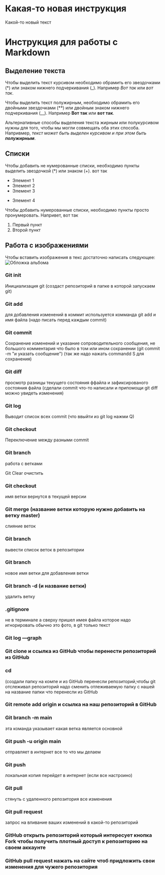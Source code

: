 # Какая-то новая инструкция

Какой-то новый текст

# Инструкция для работы с Markdown

## Выделение текста

Чтобы выделить текст курсивом необходимо обрамить его звездочками (*) или знаком нижнего подчеркивания (_). Например *Вот так* или _вот так_.

Чтобы выделить текст полужирным, необходимо обрамить его двойными звездочками (**) или двойным знаком нижнего подчеркивания (__). Например **Вот так** или __вот так__.

Альтернативные способы выделения текста жирным или полукурсивом нужны для того, чтобы мы могли совмещать оба этих способа. Напривмер, _текст может быть выделен курсивом и при этом быть **полужирным**_.

## Списки
Чтобы добавить не нумерованные списки, необходимо пункты выделить звездочкой (*) или знаком (+). вот так 
* Элемент 1
* Элемент 2
* Элемент 3
+ Элемент 4

Чтобы добавить нумерованные списки, необходимо пункты просто пронумеровать. Напривет, вот так 
1. Первый пункт
2. Второй пункт 

## Работа с изображениями

Чтобы вставить изображения в текс достаточно написать следующее:
![Обложка альбома](Imaginedragons.jpg)

### Git init
Инициализация git (создаст репозиторий в папке в которой запускаем git)

### Git add 
для добавления изменений в коммит используется комманда git add и имя файла (надо писать перед каждым commit)

### Git commit
Сохранение изменений и указание сопроводительного сообщения, не большого комментария что было в том или ином сохранении (git commit -m "и указать сообщение") (так же надо нажать commandd S для сохранения)

### Git diff
просмотр разницы текущего состояния ффайла и зафиксированого состояния файла (сделали commit что-то написали и припомощи git diff можно увидеть изменения)

### Git log
Выводит список всех commit (что ввыйти из git log нажми Q)

### Git checkout
Переключение между разными commit 

### Git branch 
работа с ветками

Git 
Clear очистить
### Git checkout
 имя ветки вернутся в текущей версии 
### Git merge (название ветки которую нужно добавить на ветку master)
 слияние веток
### Git branch 
вывести список веток в репозитории
### Git branch 
новое имя ветки для добавления ветки
### Git branch -d (и название ветки) 
удалить ветку
### .gitignore 
не в терминале а сверху пришел имея файла которое надо игнорировать обычно это фото, в git только текст
### Git log —graph 
### Git clone и ссылка из GitHub чтобы перенести репозиторий из GitHub 
### cd 
(создали папку на компе и из GitHub перенесли репозиторий,чтобы git отслеживал репозиторий надо сменить отлеживаемую папку с нашей на название папки что перенесли из GitHub 
### Git remote add origin и ссылка на наш репозиторий в GitHub 
### Git branch -m main 
эта команда указывает какая ветка является основной
### Git push -u origin main 
отправляет в интернет все то что мы делаем
### Git push 
локальная копия перейдет в интернет (если все настроино)
### Git pull 
стянуть с удаленного репозитория все изменения
### Git pull request 
запрос на вливание ваших изменений в какой-то репозиторий 
### GitHub открыть репозиторий который интересует кнопка Fork чтобы получить плотный доступ к репозиторию на своем аккаунте
### GitHub pull request нажать на сайте чтоб придложить свои изменения для чужего репозитория

